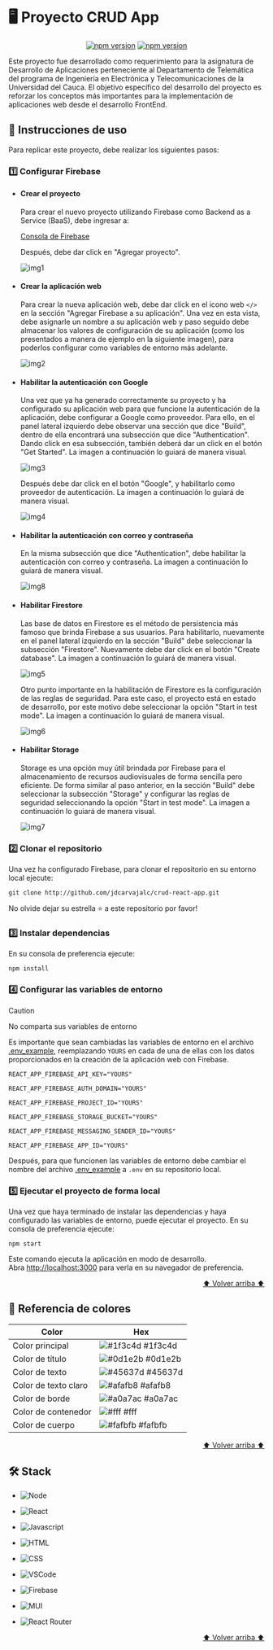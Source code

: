 <a name="readme-top"></a>

# 🖥 Proyecto CRUD App

<p align="center">
    <a href="https://nodejs.org/en/download"><img alt="npm version" src="https://img.shields.io/badge/npm-v10.5.0-green"></a>
    <a href="https://nodejs.org/en/download"><img alt="npm version" src="https://img.shields.io/badge/react-v18.2.0-blue"></a>    
</p>

Este proyecto fue desarrollado como requerimiento para la asignatura de Desarrollo de Aplicaciones  perteneciente al Departamento de Telemática del programa de Ingeniería en Electrónica y Telecomunicaciones de la Universidad del Cauca. El objetivo específico del desarrollo del proyecto es reforzar los conceptos más importantes para la implementación de aplicaciones web desde el desarrollo FrontEnd.

## 📖 Instrucciones de uso
Para replicar este proyecto, debe realizar los siguientes pasos:

### 1️⃣ Configurar Firebase

* #### Crear el proyecto
    Para crear el nuevo proyecto utilizando Firebase como Backend as a Service (BaaS), debe ingresar a:

    [Consola de Firebase](https://console.firebase.google.com/)

    Después, debe dar click en "Agregar proyecto". 

    ![img1](./assets/img1.png)

* #### Crear la aplicación web
    Para crear la nueva aplicación web, debe dar click en el icono web `</>` en la sección "Agregar Firebase a su aplicación". Una vez en esta vista, debe asignarle un nombre a su aplicación web y paso seguido debe almacenar los valores de configuración de su aplicación (como los presentados a manera de ejemplo en la siguiente imagen), para poderlos configurar como variables de entorno más adelante.

    ![img2](./assets/img2.png)

* #### Habilitar la autenticación con Google
    Una vez que ya ha generado correctamente su proyecto y ha configurado su aplicación web para que funcione la autenticación de la aplicación, debe configurar a Google como proveedor. Para ello, en el panel lateral izquierdo debe observar una sección que dice "Build", dentro de ella encontrará una subsección que dice "Authentication". Dando click en esa subsección, también deberá dar un click en el botón "Get Started". La imagen a continuación lo guiará de manera visual.

    ![img3](./assets/img3.png)

    Después debe dar click en el botón "Google", y habilitarlo como proveedor de autenticación. La imagen a continuación lo guiará de manera visual.

    ![img4](./assets/img4.png)

* #### Habilitar la autenticación con correo y contraseña

    En la misma subsección que dice "Authentication", debe habilitar la autenticación con correo y contraseña. La imagen a continuación lo guiará de manera visual.

    ![img8](./assets/img8.png)

* #### Habilitar Firestore
    Las base de datos en Firestore es el método de persistencia más famoso que brinda Firebase a sus usuarios. Para habilitarlo, nuevamente en el panel lateral izquierdo en la sección "Build" debe seleccionar la subsección "Firestore". Nuevamente debe dar click en el botón "Create database". La imagen a continuación lo guiará de manera visual.

    ![img5](./assets/img5.png)

    Otro punto importante en la habilitación de Firestore es la configuración de las reglas de seguridad. Para este caso, el proyecto está en estado de desarrollo, por este motivo debe seleccionar la opción "Start in test mode". La imagen a continuación lo guiará de manera visual.

    ![img6](./assets/img6.png)

* #### Habilitar Storage
    Storage es una opción muy útil brindada por Firebase para el almacenamiento de recursos audiovisuales de forma sencilla pero eficiente. De forma similar al paso anterior, en la sección "Build" debe seleccionar la subsección "Storage" y configurar las reglas de seguridad seleccionando la opción "Start in test mode". La imagen a continuación lo guiará de manera visual.

    ![img7](./assets/img7.png)


### 2️⃣ Clonar el repositorio
Una vez ha configurado Firebase, para clonar el repositorio en su entorno local ejecute:

```
git clone http://github.com/jdcarvajalc/crud-react-app.git
```

No olvide dejar su estrella ⭐ a este repositorio por favor!

### 3️⃣ Instalar dependencias
En su consola de preferencia ejecute:

```
npm install
```

### 4️⃣ Configurar las variables de entorno

> [!CAUTION]
> No comparta sus variables de entorno

Es importante que sean cambiadas las variables de entorno en el archivo [.env_example](./.env_example), reemplazando `YOURS` en cada de una de ellas con los datos proporcionados en la creación de la aplicación web con Firebase.

`REACT_APP_FIREBASE_API_KEY="YOURS"`

`REACT_APP_FIREBASE_AUTH_DOMAIN="YOURS"`

`REACT_APP_FIREBASE_PROJECT_ID="YOURS"` 

`REACT_APP_FIREBASE_STORAGE_BUCKET="YOURS"`

`REACT_APP_FIREBASE_MESSAGING_SENDER_ID="YOURS"`

`REACT_APP_FIREBASE_APP_ID="YOURS"`


Después, para que funcionen las variables de entorno debe cambiar el nombre del archivo [.env_example](./.env_example) a `.env` en su repositorio local.

### 5️⃣ Ejecutar el proyecto de forma local
Una vez que haya terminado de instalar las dependencias y haya configurado las variables de entorno, puede ejecutar el proyecto. En su consola de preferencia ejecute:

```
npm start
```

Este comando ejecuta la aplicación en modo de desarrollo.\
Abra [http://localhost:3000](http://localhost:3000) para verla en su navegador de preferencia.

<p align="right"><a href="#readme-top">⬆ Volver arriba ⬆</a></p>

## 🎨 Referencia de colores

| Color             | Hex                                                                |
| ----------------- | ------------------------------------------------------------------ |
| Color principal | ![#1f3c4d](https://via.placeholder.com/10/1f3c4d?text=+) #1f3c4d |
| Color de título | ![#0d1e2b](https://via.placeholder.com/10/0d1e2b?text=+) #0d1e2b |
| Color de texto | ![#45637d](https://via.placeholder.com/10/45637d?text=+) #45637d |
| Color de texto claro | ![#afafb8](https://via.placeholder.com/10/afafb8?text=+) #afafb8 |
| Color de borde | ![#a0a7ac](https://via.placeholder.com/10/a0a7ac?text=+) #a0a7ac |
| Color de contenedor | ![#fff](https://via.placeholder.com/10/fff?text=+) #fff |
| Color de cuerpo | ![#fafbfb](https://via.placeholder.com/10/fafbfb?text=+) #fafbfb |

<p align="right"><a href="#readme-top">⬆ Volver arriba ⬆</a></p>


##  🛠️  Stack

- ![Node](https://img.shields.io/badge/Node.js-43853D?style=for-the-badge&logo=node.js&logoColor=white)

- ![React](https://img.shields.io/badge/React-20232A?style=for-the-badge&logo=react&logoColor=61DAFB)

- ![Javascript](https://img.shields.io/badge/JavaScript-323330?style=for-the-badge&logo=javascript&logoColor=F7DF1E)


- ![HTML](https://img.shields.io/badge/HTML5-E34F26?style=for-the-badge&logo=html5&logoColor=white)

- ![CSS](https://img.shields.io/badge/CSS3-1572B6?style=for-the-badge&logo=css3&logoColor=white)

- ![VSCode](https://img.shields.io/badge/Visual_Studio_Code-0078D4?style=for-the-badge&logo=visual%20studio%20code&logoColor=white)

- ![Firebase](https://img.shields.io/badge/firebase-%23039BE5.svg?style=for-the-badge&logo=firebase)

- ![MUI](https://img.shields.io/badge/MUI-%230081CB.svg?style=for-the-badge&logo=mui&logoColor=white)

- ![React Router](https://img.shields.io/badge/React_Router-CA4245?style=for-the-badge&logo=react-router&logoColor=white)

<p align="right"><a href="#readme-top">⬆ Volver arriba ⬆</a></p>